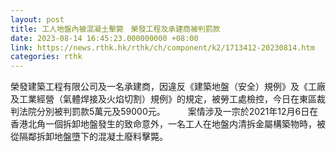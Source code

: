```yaml
---
layout: post
title: 工人地盤內被混凝土擊斃　榮發工程及承建商被判罰款
date: 2023-08-14 16:45:23.000000000 +08:00
link: https://news.rthk.hk/rthk/ch/component/k2/1713412-20230814.htm
categories: rthk
---
```


榮發建築工程有限公司及一名承建商，因違反《建築地盤（安全）規例》及《工廠及工業經營（氣體焊接及火焰切割）規例》的規定，被勞工處檢控，今日在東區裁判法院分別被判罰款5萬元及59000元。
　　 
案情涉及一宗於2021年12月6日在香港北角一個拆卸地盤發生的致命意外，一名工人在地盤内清拆金屬構築物時，被從隔鄰拆卸地盤墮下的混凝土廢料擊斃。
